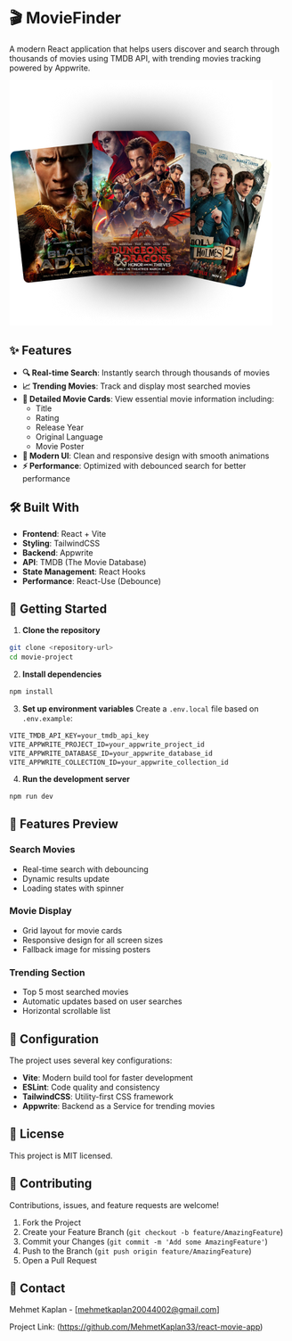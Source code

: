 # 🎬 MovieFinder

A modern React application that helps users discover and search through thousands of movies using TMDB API, with trending movies tracking powered by Appwrite.

![Hero Banner](/public/hero.png)

## ✨ Features

- **🔍 Real-time Search**: Instantly search through thousands of movies
- **📈 Trending Movies**: Track and display most searched movies
- **🎯 Detailed Movie Cards**: View essential movie information including:
  - Title
  - Rating
  - Release Year
  - Original Language
  - Movie Poster
- **💫 Modern UI**: Clean and responsive design with smooth animations
- **⚡ Performance**: Optimized with debounced search for better performance

## 🛠️ Built With

- **Frontend**: React + Vite
- **Styling**: TailwindCSS
- **Backend**: Appwrite
- **API**: TMDB (The Movie Database)
- **State Management**: React Hooks
- **Performance**: React-Use (Debounce)

## 🚀 Getting Started

1. **Clone the repository**
```bash
git clone <repository-url>
cd movie-project
```

2. **Install dependencies**
```bash
npm install
```

3. **Set up environment variables**
Create a `.env.local` file based on `.env.example`:
```env
VITE_TMDB_API_KEY=your_tmdb_api_key
VITE_APPWRITE_PROJECT_ID=your_appwrite_project_id
VITE_APPWRITE_DATABASE_ID=your_appwrite_database_id
VITE_APPWRITE_COLLECTION_ID=your_appwrite_collection_id
```

4. **Run the development server**
```bash
npm run dev
```

## 📱 Features Preview

### Search Movies
- Real-time search with debouncing
- Dynamic results update
- Loading states with spinner

### Movie Display
- Grid layout for movie cards
- Responsive design for all screen sizes
- Fallback image for missing posters

### Trending Section
- Top 5 most searched movies
- Automatic updates based on user searches
- Horizontal scrollable list

## 🔧 Configuration

The project uses several key configurations:

- **Vite**: Modern build tool for faster development
- **ESLint**: Code quality and consistency
- **TailwindCSS**: Utility-first CSS framework
- **Appwrite**: Backend as a Service for trending movies

## 📝 License

This project is MIT licensed.

## 🤝 Contributing

Contributions, issues, and feature requests are welcome!

1. Fork the Project
2. Create your Feature Branch (`git checkout -b feature/AmazingFeature`)
3. Commit your Changes (`git commit -m 'Add some AmazingFeature'`)
4. Push to the Branch (`git push origin feature/AmazingFeature`)
5. Open a Pull Request

## 💬 Contact

Mehmet Kaplan - [mehmetkaplan20044002@gmail.com]

Project Link: (https://github.com/MehmetKaplan33/react-movie-app)